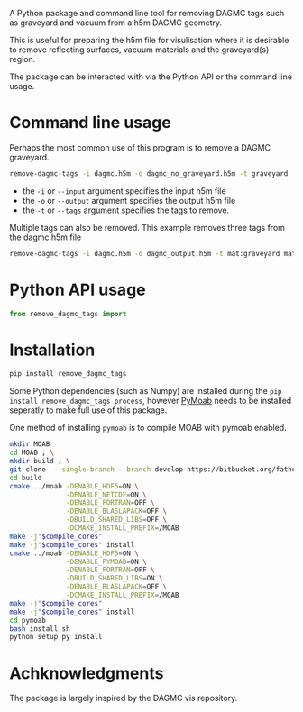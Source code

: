 
A Python package and command line tool for removing DAGMC tags such as graveyard and vacuum from a h5m DAGMC geometry.

This is useful for preparing the h5m file for visulisation where it is desirable to remove reflecting surfaces, vacuum materials and the graveyard(s) region.

The package can be interacted with via the Python API or the command line usage.

# Command line usage

Perhaps the most common use of this program is to remove a DAGMC graveyard.
```bash
remove-dagmc-tags -i dagmc.h5m -o dagmc_no_graveyard.h5m -t graveyard
```

- the ```-i``` or ```--input``` argument specifies the input h5m file
- the ```-o``` or ```--output``` argument specifies the output h5m file
- the ```-t``` or ```--tags``` argument specifies the tags to remove.

Multiple tags can also be removed. This example removes three tags from the dagmc.h5m file

```bash
remove-dagmc-tags -i dagmc.h5m -o dagmc_output.h5m -t mat:graveyard mat:vacuum reflective
```

# Python API usage

```python
from remove_dagmc_tags import
```

# Installation

```bash
pip install remove_dagmc_tags
```

Some Python dependencies (such as Numpy) are installed during the ```pip install remove_dagmc_tags process```, however [PyMoab](https://bitbucket.org/fathomteam/moab/src/master/) needs to be installed seperatly to make full use of this package.

One method of installing ```pymoab``` is to compile MOAB with pymoab enabled.

```bash
mkdir MOAB
cd MOAB ; \
mkdir build ; \
git clone  --single-branch --branch develop https://bitbucket.org/fathomteam/moab.git
cd build
cmake ../moab -DENABLE_HDF5=ON \
              -DENABLE_NETCDF=ON \
              -DENABLE_FORTRAN=OFF \
              -DENABLE_BLASLAPACK=OFF \
              -DBUILD_SHARED_LIBS=OFF \
              -DCMAKE_INSTALL_PREFIX=/MOAB
make -j"$compile_cores"
make -j"$compile_cores" install
cmake ../moab -DENABLE_HDF5=ON \
              -DENABLE_PYMOAB=ON \
              -DENABLE_FORTRAN=OFF \
              -DBUILD_SHARED_LIBS=ON \
              -DENABLE_BLASLAPACK=OFF \
              -DCMAKE_INSTALL_PREFIX=/MOAB
make -j"$compile_cores"
make -j"$compile_cores" install
cd pymoab
bash install.sh
python setup.py install
```

# Achknowledgments

The package is largely inspired by the DAGMC vis repository. 
